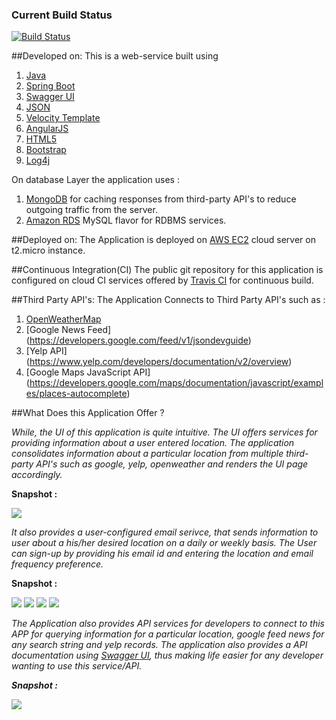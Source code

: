 ### Current Build Status
[![Build Status](https://travis-ci.org/jetsasank/CP.svg?branch=master)](https://travis-ci.org/jetsasank/CP)

##Developed on:
This is a web-service built using <br/>
1. [Java](https://www.oracle.com/java/index.html) <br/>
2. [Spring Boot](http://projects.spring.io/spring-boot/) <br/>
3. [Swagger UI](http://swagger.io/swagger-ui/) <br/>
4. [JSON](http://json.org) <br/>
5. [Velocity Template](https://velocity.apache.org/engine/releases/velocity-1.5/user-guide.html)<br/>
6. [AngularJS](https://angularjs.org)<br/>
7. [HTML5](https://developer.mozilla.org/en-US/docs/Web/Guide/HTML/HTML5) <br/>
8. [Bootstrap](http://getbootstrap.com/2.3.2/)<br/>
9. [Log4j](http://logging.apache.org/log4j/2.x/)<br/>

On database Layer the application uses :<br/>
1. [MongoDB](https://www.mongodb.org) for caching responses from third-party API's to reduce outgoing traffic from the server. <br/>
2. [Amazon RDS](https://aws.amazon.com/rds/) MySQL flavor for RDBMS services. <br/>

##Deployed on:
The Application is deployed on [AWS EC2](https://aws.amazon.com/ec2/) cloud server on t2.micro instance.

##Continuous Integration(CI)
The public git repository for this application is configured on cloud CI services offered by [Travis CI](https://travis-ci.org) for continuous build.

##Third Party API's:
The Application Connects to Third Party API's such as : <br/>
1.  [OpenWeatherMap](http://openweathermap.org)<br/>
2.  [Google News Feed] (https://developers.google.com/feed/v1/jsondevguide)<br/>
3.  [Yelp API] (https://www.yelp.com/developers/documentation/v2/overview)<br/>
4.  [Google Maps JavaScript API] (https://developers.google.com/maps/documentation/javascript/examples/places-autocomplete)<br/>

##What Does this Application Offer ?

<i>While, the UI of this application is quite intuitive. The UI offers services for providing information about a user entered location. The application consolidates information about a particular location from multiple third-party API's such as google, yelp, openweather and renders the UI page accordingly.</i>

<b>Snapshot :</b>

<img src="https://raw.githubusercontent.com/jetsasank/CP/master/screen%20shots/Screen%20Shot%202016-03-18%20at%209.25.33%20PM.png"/>

<i>It also provides a user-configured email serivce, that sends information to user about a his/her desired location on a daily or weekly basis. The User can sign-up by providing his email id and entering the location and email frequency preference.</i>

<b>Snapshot :</b>

<img src="https://raw.githubusercontent.com/jetsasank/CP/master/screen%20shots/Screen%20Shot%202016-03-18%20at%209.25.36%20PM.png"/>

<img src="https://raw.githubusercontent.com/jetsasank/CP/master/screen%20shots/Screen%20Shot%202016-03-18%20at%209.25.38%20PM.png"/>

<img src="https://raw.githubusercontent.com/jetsasank/CP/master/screen%20shots/Screen%20Shot%202016-03-18%20at%209.25.44%20PM.png"/>

<img src="https://raw.githubusercontent.com/jetsasank/CP/master/screen%20shots/Screen%20Shot%202016-03-18%20at%209.26.47%20PM.png"/>

<i>The Application also provides API services for developers to connect to this APP for querying information for a particular location, google feed news for any search string and yelp records. The application also provides a API documentation using [Swagger UI](http://swagger.io/swagger-ui/), thus  making life easier for any developer wanting to use this service/API.</b>

<b>Snapshot :</i>

<img src="https://raw.githubusercontent.com/jetsasank/CP/master/screen%20shots/Screen%20Shot%202016-03-18%20at%209.25.55%20PM.png"/>

